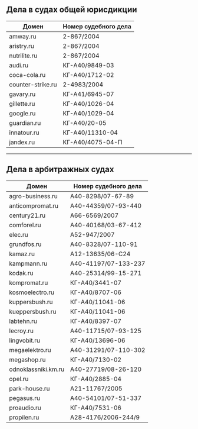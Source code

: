 
## Дела в судах общей юрисдикции



| Домен | Номер судебного дела |
| --- | --- |
| amway.ru | 2-867/2004 |
| aristry.ru	|	2-867/2004 |
| nutrilite.ru	|	2-867/2004 |
| audi.ru	|	КГ-А40/9849-03 |
| coca-cola.ru	|	КГ-А40/1712-02 |
| counter-strike.ru	|	2-4983/2004 |
| gavary.ru	| КГ-А41/6945-07 |
| gillette.ru	| КГ-А40/1026-04 |
| google.ru	| КГ-А40/1029-04 |
| guardian.ru	| КГ-А40/20-05 |
| innatour.ru	| КГ-А40/11310-04 |
| jandex.ru	| КГ-А40/4075-04-П |



----

## Дела в арбитражных судах

| Домен | Номер судебного дела |
| --- | --- |
| agro-business.ru | А40-8298/07-67-89 |
| anticompromat.ru	|	А40-44359/07-93-440 |
| century21.ru	|	А66-6569/2007 |
| comforel.ru	|	А40-40168/03-67-412 |
| elec.ru	|	А52-947/2007 |
| grundfos.ru	|	А40-8328/07-110-91 |
| kamaz.ru	|	А12-13635/06-С24 |
| kampmann.ru	|	А40-41197/07-133-237 |
| kodak.ru	|	А40-25314/99-15-271 |
| kompromat.ru	|	КГ-А40/3441-07 |
| kosmoelectro.ru	|	КГ-А40/8707-06 |
| kuppersbush.ru	|	КГ-А40/11041-06 |
| kueppersbush.ru	|	КГ-А40/11041-06 |
| labtehn.ru	|	КГ-А40/8397-07 |
| lecroy.ru	|	А40-11715/07-93-125 |
| lingvobit.ru	|	КГ-А40/13696-06 |
| megaelektro.ru	|	А40-31291/07-110-302 |
| megashop.ru	|	КГ-А40/7130-02 |
| odnoklassniki.km.ru	|	А40-27719/08-26-120 |
| opel.ru	|	КГ-А40/2885-04 |
| park-house.ru	|	А21-11767/2005 |
| pegasus.ru	|	А40-54101/07-51-337 |
| proaudio.ru	|	КГ-А40/7531-06 |
| propilen.ru	|	А28-4176/2006-244/9 |

